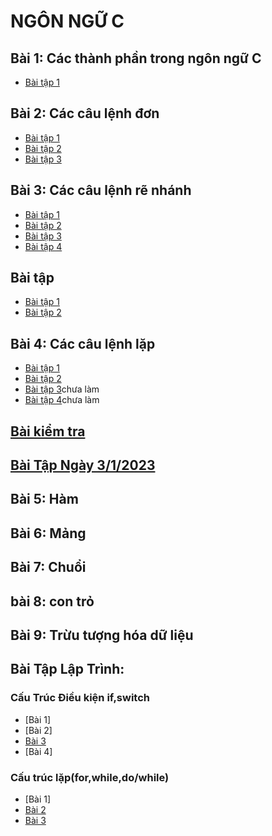 # NGÔN NGỮ C
## Bài 1: Các thành phần trong ngôn ngữ C
- [Bài tập 1](https://www.jdoodle.com/iembed/v0/B63)
## Bài 2: Các câu lệnh đơn 
- [Bài tập 1](https://www.jdoodle.com/iembed/v0/B6d)
- [Bài tập 2](https://www.jdoodle.com/iembed/v0/B6F)
- [Bài tập 3](https://www.jdoodle.com/iembed/v0/B6D)
## Bài 3: Các câu lệnh rẽ nhánh 
- [Bài tập 1](https://www.jdoodle.com/iembed/v0/B8b)
- [Bài tập 2](https://www.jdoodle.com/iembed/v0/B8d)
- [Bài tập 3](https://www.jdoodle.com/iembed/v0/B8j)
- [Bài tập 4](https://www.jdoodle.com/iembed/v0/B8v)
## Bài tập
- [Bài tập 1](https://www.jdoodle.com/iembed/v0/Bx5)
- [Bài tập 2](https://www.jdoodle.com/iembed/v0/Bx6)
## Bài 4: Các câu lệnh lặp
- [Bài tập 1](https://www.jdoodle.com/iembed/v0/Bx7)
- [Bài tập 2](https://www.jdoodle.com/embed/v0/5FU5)
- [Bài tập 3]()chưa làm 
- [Bài tập 4]()chưa làm 
## [Bài  kiểm tra](https://www.jdoodle.com/iembed/v0/BAM)
## [Bài Tập Ngày 3/1/2023]()
## Bài 5: Hàm
## Bài 6: Mảng 
## Bài 7: Chuổi
## bài 8: con trỏ
## Bài 9: Trừu tượng hóa dữ liệu 
## Bài Tập Lập Trình:
### Cấu Trúc Điều kiện if,switch
- [Bài 1]
- [Bài 2]
- [Bài 3](https://www.jdoodle.com/iembed/v0/BAO)
- [Bài 4]
### Cấu trúc lặp(for,while,do/while)
- [Bài 1]
- [Bài 2](https://www.jdoodle.com/embed/v0/5FZJ)
- [Bài 3](https://www.jdoodle.com/embed/v0/5FZM)
